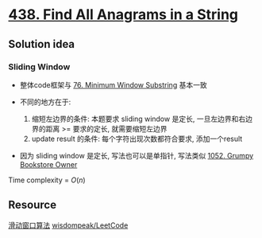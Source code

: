 # [438. Find All Anagrams in a String](https://leetcode.com/problems/find-all-anagrams-in-a-string/description/)

## Solution idea

### Sliding Window
* 整体code框架与 [76. Minimum Window Substring](https://leetcode.com/problems/minimum-window-substring/description/) 基本一致
* 不同的地方在于:
    1. 缩短左边界的条件: 本题要求 sliding window 是定长, 一旦左边界和右边界的距离 >= 要求的定长, 就需要缩短左边界
    2. update result 的条件: 每个字符出现次数都符合要求, 添加一个result

* 因为 sliding window 是定长, 写法也可以是单指针, 写法类似 [1052. Grumpy Bookstore Owner](https://leetcode.com/problems/grumpy-bookstore-owner/description/)

Time complexity = $O(n)$

## Resource
[滑动窗口算法](https://labuladong.github.io/algo/2/20/27/)
[wisdompeak/LeetCode](https://github.com/wisdompeak/LeetCode/tree/master/Hash/438.Find-All-Anagrams-in-a-String)